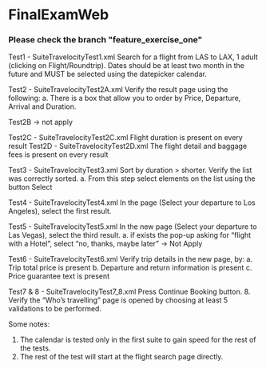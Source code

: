 # FinalExamWeb

<h3>Please check the branch "feature_exercise_one"</h3>

Test1 - SuiteTravelocityTest1.xml
Search for a flight from LAS to LAX, 1 adult (clicking on Flight/Roundtrip). Dates should be at least two month in the future and MUST​ be selected using the datepicker calendar.

Test2 - SuiteTravelocityTest2A.xml
Verify the result page using the following: a. There is a box that allow you to order by Price, Departure, Arrival and Duration.

Test2B -> not apply

Test2C - SuiteTravelocityTest2C.xml
Flight duration is present on every result
Test2D - SuiteTravelocityTest2D.xml
The flight detail and baggage fees is present on every result

Test3 - SuiteTravelocityTest3.xml
Sort by duration > shorter. Verify the list was correctly sorted. a. From this step select elements on the list using the button Select

Test4 - SuiteTravelocityTest4.xml
In the page (Select your departure to Los Angeles), select the first result.

Test5 - SuiteTravelocityTest5.xml
In the new page (Select your departure to Las Vegas), select the third result. 
a. if exists the pop-up asking for “flight with a Hotel”, select “no, thanks, maybe later” -> Not Apply

Test6 - SuiteTravelocityTest6.xml
Verify trip details in the new page, by: a. Trip total price is present b. Departure and return information is present c. Price guarantee text is present

Test7 & 8 - SuiteTravelocityTest7_8.xml
Press Continue Booking button. 8. Verify the “Who’s travelling” page is opened by choosing at least 5 validations to be performed.

Some notes:
1. The calendar is tested only in the first suite to gain speed for the rest of the tests.
2. The rest of the test will start at the flight search page directly.
